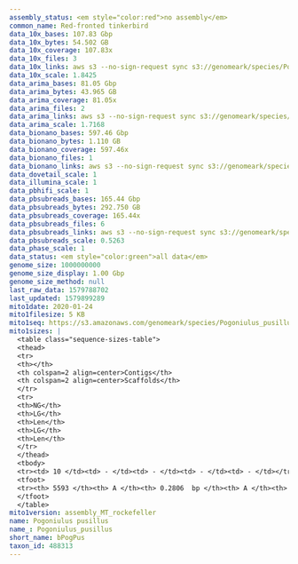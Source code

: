 ```yaml
---
assembly_status: <em style="color:red">no assembly</em>
common_name: Red-fronted tinkerbird
data_10x_bases: 107.83 Gbp
data_10x_bytes: 54.502 GB
data_10x_coverage: 107.83x
data_10x_files: 3
data_10x_links: aws s3 --no-sign-request sync s3://genomeark/species/Pogoniulus_pusillus/bPogPus1/genomic_data/10x/ .<br>
data_10x_scale: 1.8425
data_arima_bases: 81.05 Gbp
data_arima_bytes: 43.965 GB
data_arima_coverage: 81.05x
data_arima_files: 2
data_arima_links: aws s3 --no-sign-request sync s3://genomeark/species/Pogoniulus_pusillus/bPogPus1/genomic_data/arima/ .<br>
data_arima_scale: 1.7168
data_bionano_bases: 597.46 Gbp
data_bionano_bytes: 1.110 GB
data_bionano_coverage: 597.46x
data_bionano_files: 1
data_bionano_links: aws s3 --no-sign-request sync s3://genomeark/species/Pogoniulus_pusillus/bPogPus1/genomic_data/bionano/ .<br>
data_dovetail_scale: 1
data_illumina_scale: 1
data_pbhifi_scale: 1
data_pbsubreads_bases: 165.44 Gbp
data_pbsubreads_bytes: 292.750 GB
data_pbsubreads_coverage: 165.44x
data_pbsubreads_files: 6
data_pbsubreads_links: aws s3 --no-sign-request sync s3://genomeark/species/Pogoniulus_pusillus/bPogPus1/genomic_data/pacbio/ . --exclude "*ccs.bam*"<br>
data_pbsubreads_scale: 0.5263
data_phase_scale: 1
data_status: <em style="color:green">all data</em>
genome_size: 1000000000
genome_size_display: 1.00 Gbp
genome_size_method: null
last_raw_data: 1579788702
last_updated: 1579899289
mito1date: 2020-01-24
mito1filesize: 5 KB
mito1seq: https://s3.amazonaws.com/genomeark/species/Pogoniulus_pusillus/bPogPus1/assembly_MT_rockefeller/bPogPus1.MT.20200124.fasta.gz
mito1sizes: |
  <table class="sequence-sizes-table">
  <thead>
  <tr>
  <th></th>
  <th colspan=2 align=center>Contigs</th>
  <th colspan=2 align=center>Scaffolds</th>
  </tr>
  <tr>
  <th>NG</th>
  <th>LG</th>
  <th>Len</th>
  <th>LG</th>
  <th>Len</th>
  </tr>
  </thead>
  <tbody>
  <tr><td> 10 </td><td> - </td><td> - </td><td> - </td><td> - </td></tr>  <tr><td> 20 </td><td> - </td><td> - </td><td> - </td><td> - </td></tr>  <tr><td> 30 </td><td> - </td><td> - </td><td> - </td><td> - </td></tr>  <tr><td> 40 </td><td> - </td><td> - </td><td> - </td><td> - </td></tr>  <tr style="background-color:#cccccc;"><td> 50 </td><td> - </td><td style="background-color:#ff8888;"> - </td><td> - </td><td style="background-color:#ff8888;"> - </td></tr>  <tr><td> 60 </td><td> - </td><td> - </td><td> - </td><td> - </td></tr>  <tr><td> 70 </td><td> - </td><td> - </td><td> - </td><td> - </td></tr>  <tr><td> 80 </td><td> - </td><td> - </td><td> - </td><td> - </td></tr>  <tr><td> 90 </td><td> - </td><td> - </td><td> - </td><td> - </td></tr>  <tr><td> 100 </td><td> - </td><td> - </td><td> - </td><td> - </td></tr>  </tbody>
  <tfoot>
  <tr><th> 5593 </th><th> A </th><th> 0.2806  bp </th><th> A </th><th> 0.2806  bp </th></tr>
  </tfoot>
  </table>
mito1version: assembly_MT_rockefeller
name: Pogoniulus pusillus
name_: Pogoniulus_pusillus
short_name: bPogPus
taxon_id: 488313
---
```

